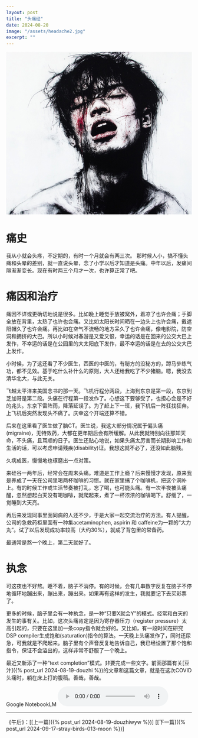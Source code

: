 ```yaml
---
layout: post
title: "头痛经"
date: 2024-08-20
image: "/assets/headache2.jpg"
excerpt: ""
---
```


<img src="/assets/headache2.jpg"/>
<br>

# 痛史

我从小就会头疼，不定期的，有时一个月就会有两三次。 那时候人小，搞不懂头痛和头晕的差别，就一直说头晕，念了小学以后才知道是头痛。中年以后，发痛间隔渐渐变长。现在有时两三个月才一次，也许算正常了吧。

# 痛因和治疗

痛因不详或更确切地说是很多。比如晚上睡觉手放被窝外，着凉了也许会痛；手脚全放在背里，太热了也许也会痛。又比如太阳长时间晒在一边头上也许会痛，戴遮阳帽久了也许会痛。再比如在空气不流畅的地方呆久了也许会痛，像电影院，防空洞和拥挤的大巴。所以小时候对春游是又爱又恨，幸运的话是在回来的公交大巴上发作，不幸运的话是在公园里的大太阳底下发作，最不幸运的话是在去的公交大巴上发作。

小时候，为了这还看了不少医生，西医的中医的，有秘方的没秘方的，蹲马步练气功，都不见效。基于吃什么补什么的原则，大人还给我吃了不少猪脑。嗯，我没去清华北大，与此无关。

飞越太平洋来美国念书的那一天。飞机行程分两段，上海到东京是第一段，东京到芝加哥是第二段。头痛在行程第一段发作了。心想这下要够受了，也担心会是不好的兆头。东京下雷阵雨，降落延误了。为了赶上下一班，我下机后一阵狂找狂奔。上飞机后突然发现头不痛了。庆幸这个开端还算不错。

后来在这里看了医生做了脑CT。医生说，我这大部分情况属于偏头痛(migraine)，无特效药，大都在更年期后会有所缓解。从此我就特别向往那知天命，不头痛，且耳顺的日子。医生还贴心地说，如果头痛太厉害而长期影响工作和生活的话，可以考虑申请残疾(disability)证。我想这就不必了，还没如此脑残。

久病成医，慢慢地也琢磨出一点对策。

来硅谷一两年后，经常会在周末头痛。难道是工作上瘾？后来慢慢才发现，原来我是养成了一天在公司里喝两杯咖啡的习惯。就在家里搞了个咖啡机，把这个洞补上。有的时候工作或生活节奏被打乱，忘了喝，也可能头痛。有一次半夜被头痛醒，忽然想起白天没有喝咖啡，就爬起来，煮了一杯浓浓的咖啡喝下。舒缓了，一觉睡到大天亮。

再后来发现同事里面同病的人还不少，于是大家一起交流治疗的方法。有人提醒，公司的急救药柜里面有一种集acetaminophen, aspirin 和 caffeine为一颗的“大力丸”。试了以后发现成功率较高（大约30%），就成了背包里的常备药。

最通常是熬一个晚上，第二天就好了。

# 执念 

可这夜也不好熬。睡不着，脑子不消停。有的时候，会有几串数字反复在脑子不停地循环地蹦出来，蹦出来，蹦出来。如果再有这样的发生，我就要记下去买彩票了。

更多的时候，脑子里会有一种执念，是一种“只要X就会Y”的模式。经常和白天的发生的事有关。比如，这次头痛肯定是因为寄存器压力（register pressure）太高引起的，只要在这里加一条copy指令就会好的。又比如，有一段时间在研究DSP compiler生成饱和(saturation)指令的算法。一天晚上头痛发作了，同时还尿急，可我就是不爬起来。脑子里有个声音反复地告诉自己，我已经设置了那个饱和指令，保证不会溢出的，这样非常不舒服了一个晚上。  

最近又新添了一种“text completion”模式。非要完成一些文字。前面那篇有关[豆汁]({% post_url 2024-08-19-douzhi %})的文章和这篇文章，就是在这次COVID头痛时，躺在床上打的腹稿。善哉，善哉。  


Google NotebookLM
<audio controls>
  <source src="/assets/Chronic_Headaches_A_Personal_Account.mp3" type="audio/mpeg">
</audio>


----
《午后》：\[[上一篇]({% post_url 2024-08-19-douzhiwyw %})\] \[[下一篇]({% post_url 2024-09-17-stray-birds-013-moon %})\] 

